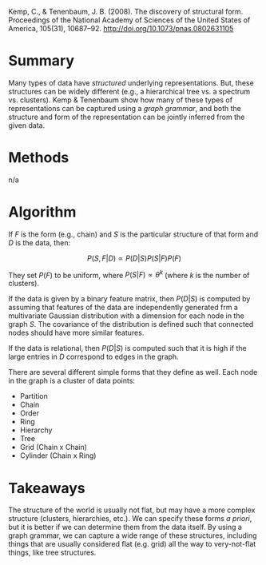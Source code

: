 Kemp, C., & Tenenbaum, J. B. (2008). The discovery of structural form. Proceedings of the National Academy of Sciences of the United States of America, 105(31), 10687–92. http://doi.org/10.1073/pnas.0802631105

# Summary

Many types of data have *structured* underlying representations. But, these structures can be widely different (e.g., a hierarchical tree vs. a spectrum vs. clusters). Kemp & Tenenbaum show how many of these types of representations can be captured using a *graph grammar*, and both the structure and form of the representation can be jointly inferred from the given data.

# Methods

n/a

# Algorithm

If $F$ is the form (e.g., chain) and $S$ is the particular structure of that form and $D$ is the data, then:

$$
P(S,F|D)\propto P(D|S)P(S|F)P(F)
$$

They set $P(F)$ to be uniform, where $P(S|F)\propto\theta^k$ (where $k$ is the number of clusters).

If the data is given by a binary feature matrix, then $P(D|S)$ is computed by assuming that features of the data are independently generated frm a multivariate Gaussian distribution with a dimension for each node in the graph $S$. The covariance of the distribution is defined such that connected nodes should have more similar features.

If the data is relational, then $P(D|S)$ is computed such that it is high if the large entries in $D$ correspond to edges in the graph.

There are several different simple forms that they define as well. Each node in the graph is a cluster of data points:

* Partition
* Chain
* Order
* Ring
* Hierarchy
* Tree
* Grid (Chain x Chain)
* Cylinder (Chain x Ring)

# Takeaways

The structure of the world is usually not flat, but may have a more complex structure (clusters, hierarchies, etc.). We can specify these forms *a priori*, but it is better if we can determine them from the data itself. By using a graph grammar, we can capture a wide range of these structures, including things that are usually considered flat (e.g. grid) all the way to very-not-flat things, like tree structures.
